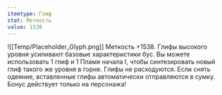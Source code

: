 ```yaml
---
itemtype: Глиф
stat: Меткость 
value: 1538
---
```

![[Temp/Placeholder_Glyph.png]]
Меткость +1538. Глифы высокого уровня усиливают базовые характеристики бус. Вы можете использовать 1 глиф и 1 Пламя начала I, чтобы синтезировать новый глиф такого же уровня в горне. Глифы не расходуются. Если снять одеяние, вставленные глифы автоматически отправляются в сумку. Бонус действует только на персонажа!
